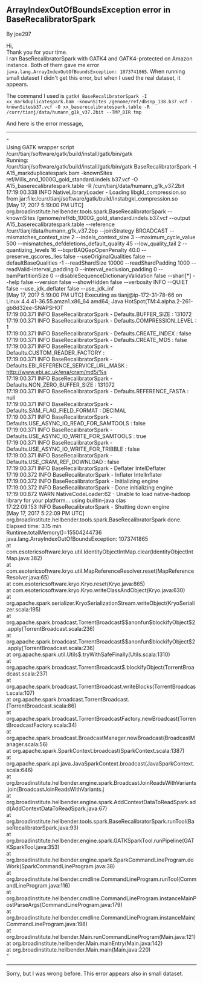 ## ArrayIndexOutOfBoundsException error in BaseRecalibratorSpark

By joe297

<p>Hi,<br>
Thank you for your time.<br>
I ran BaseRecalibratorSpark with GATK4 and GATK4-protected on Amazon instance. Both of them gave me error <code class="code codeInline" spellcheck="false">java.lang.ArrayIndexOutOfBoundsException: 1073741865</code>. When running small dataset I didn't get this error, but when I used the real dataset, it appears.</p>

<p>The command I used is <code class="code codeInline" spellcheck="false">gatk4 BaseRecalibratorSpark -I xx_markduplicatespark.bam -knownSites /genome/ref/dbsnp_138.b37.vcf -knownSitesb37.vcf -O xx_baserecalibratespark.table -R /curr/tianj/data/humann_g1k_v37.2bit --TMP_DIR tmp</code></p>

<p>And here is the error message,</p>

<hr></hr><p>"<br>
Using GATK wrapper script /curr/tianj/software/gatk/build/install/gatk/bin/gatk<br>
Running:<br>
    /curr/tianj/software/gatk/build/install/gatk/bin/gatk BaseRecalibratorSpark -I A15_markduplicatespark.bam -knownSites ref/Mills_and_1000G_gold_standard.indels.b37.vcf -O A15_baserecalibratespark.table -R /curr/tianj/data/humann_g1k_v37.2bit<br>
17:19:00.338 INFO  NativeLibraryLoader - Loading libgkl_compression.so from jar:file:/curr/tianj/software/gatk/build/instabgkl_compression.so<br>
[May 17, 2017 5:19:00 PM UTC] org.broadinstitute.hellbender.tools.spark.BaseRecalibratorSpark  --knownSites /genome/ref/db_1000G_gold_standard.indels.b37.vcf --output A15_baserecalibratespark.table --reference /curr/tianj/data/humann_g1k_v37.2bp  --joinStrategy BROADCAST --mismatches_context_size 2 --indels_context_size 3 --maximum_cycle_value 500 --mismatches_defdeletions_default_quality 45 --low_quality_tail 2 --quantizing_levels 16 --bqsrBAQGapOpenPenalty 40.0 --preserve_qscores_lles false --useOriginalQualities false --defaultBaseQualities -1 --readShardSize 10000 --readShardPadding 1000 --readValid-interval_padding 0 --interval_exclusion_padding 0 --bamPartitionSize 0 --disableSequenceDictionaryValidation false --sharl[*] --help false --version false --showHidden false --verbosity INFO --QUIET false --use_jdk_deflater false --use_jdk_inf<br>
[May 17, 2017 5:19:00 PM UTC] Executing as tianj@ip-172-31-78-66 on Linux 4.4.41-36.55.amzn1.x86_64 amd64; Java HotSpot(TM:4.alpha.2-261-gb8d32ee-SNAPSHOT<br>
17:19:00.371 INFO  BaseRecalibratorSpark - Defaults.BUFFER_SIZE : 131072<br>
17:19:00.371 INFO  BaseRecalibratorSpark - Defaults.COMPRESSION_LEVEL : 1<br>
17:19:00.371 INFO  BaseRecalibratorSpark - Defaults.CREATE_INDEX : false<br>
17:19:00.371 INFO  BaseRecalibratorSpark - Defaults.CREATE_MD5 : false<br>
17:19:00.371 INFO  BaseRecalibratorSpark - Defaults.CUSTOM_READER_FACTORY :<br>
17:19:00.371 INFO  BaseRecalibratorSpark - Defaults.EBI_REFERENCE_SERVICE_URL_MASK : <a href="http://www.ebi.ac.uk/ena/cram/md5/%s" rel="nofollow">http://www.ebi.ac.uk/ena/cram/md5/%s</a><br>
17:19:00.371 INFO  BaseRecalibratorSpark - Defaults.NON_ZERO_BUFFER_SIZE : 131072<br>
17:19:00.371 INFO  BaseRecalibratorSpark - Defaults.REFERENCE_FASTA : null<br>
17:19:00.371 INFO  BaseRecalibratorSpark - Defaults.SAM_FLAG_FIELD_FORMAT : DECIMAL<br>
17:19:00.371 INFO  BaseRecalibratorSpark - Defaults.USE_ASYNC_IO_READ_FOR_SAMTOOLS : false<br>
17:19:00.371 INFO  BaseRecalibratorSpark - Defaults.USE_ASYNC_IO_WRITE_FOR_SAMTOOLS : true<br>
17:19:00.371 INFO  BaseRecalibratorSpark - Defaults.USE_ASYNC_IO_WRITE_FOR_TRIBBLE : false<br>
17:19:00.371 INFO  BaseRecalibratorSpark - Defaults.USE_CRAM_REF_DOWNLOAD : false<br>
17:19:00.371 INFO  BaseRecalibratorSpark - Deflater IntelDeflater<br>
17:19:00.372 INFO  BaseRecalibratorSpark - Inflater IntelInflater<br>
17:19:00.372 INFO  BaseRecalibratorSpark - Initializing engine<br>
17:19:00.372 INFO  BaseRecalibratorSpark - Done initializing engine<br>
17:19:00.872 WARN  NativeCodeLoader:62 - Unable to load native-hadoop library for your platform... using builtin-java clas<br>
17:22:09.153 INFO  BaseRecalibratorSpark - Shutting down engine<br>
[May 17, 2017 5:22:09 PM UTC] org.broadinstitute.hellbender.tools.spark.BaseRecalibratorSpark done. Elapsed time: 3.15 min<br>
Runtime.totalMemory()=15504244736<br>
java.lang.ArrayIndexOutOfBoundsException: 1073741865<br>
        at com.esotericsoftware.kryo.util.IdentityObjectIntMap.clear(IdentityObjectIntMap.java:382)<br>
        at com.esotericsoftware.kryo.util.MapReferenceResolver.reset(MapReferenceResolver.java:65)<br>
        at com.esotericsoftware.kryo.Kryo.reset(Kryo.java:865)<br>
        at com.esotericsoftware.kryo.Kryo.writeClassAndObject(Kryo.java:630)<br>
        at org.apache.spark.serializer.KryoSerializationStream.writeObject(KryoSerializer.scala:195)<br>
        at org.apache.spark.broadcast.TorrentBroadcast$$anonfun$blockifyObject$2.apply(TorrentBroadcast.scala:236)<br>
        at org.apache.spark.broadcast.TorrentBroadcast$$anonfun$blockifyObject$2.apply(TorrentBroadcast.scala:236)<br>
        at org.apache.spark.util.Utils$.tryWithSafeFinally(Utils.scala:1310)<br>
        at org.apache.spark.broadcast.TorrentBroadcast$.blockifyObject(TorrentBroadcast.scala:237)<br>
        at org.apache.spark.broadcast.TorrentBroadcast.writeBlocks(TorrentBroadcast.scala:107)<br>
        at org.apache.spark.broadcast.TorrentBroadcast.(TorrentBroadcast.scala:86)<br>
        at org.apache.spark.broadcast.TorrentBroadcastFactory.newBroadcast(TorrentBroadcastFactory.scala:34)<br>
        at org.apache.spark.broadcast.BroadcastManager.newBroadcast(BroadcastManager.scala:56)<br>
        at org.apache.spark.SparkContext.broadcast(SparkContext.scala:1387)<br>
        at org.apache.spark.api.java.JavaSparkContext.broadcast(JavaSparkContext.scala:646)<br>
        at org.broadinstitute.hellbender.engine.spark.BroadcastJoinReadsWithVariants.join(BroadcastJoinReadsWithVariants.j<br>
        at org.broadinstitute.hellbender.engine.spark.AddContextDataToReadSpark.add(AddContextDataToReadSpark.java:67)<br>
        at org.broadinstitute.hellbender.tools.spark.BaseRecalibratorSpark.runTool(BaseRecalibratorSpark.java:93)<br>
        at org.broadinstitute.hellbender.engine.spark.GATKSparkTool.runPipeline(GATKSparkTool.java:353)<br>
        at org.broadinstitute.hellbender.engine.spark.SparkCommandLineProgram.doWork(SparkCommandLineProgram.java:38)<br>
        at org.broadinstitute.hellbender.cmdline.CommandLineProgram.runTool(CommandLineProgram.java:116)<br>
        at org.broadinstitute.hellbender.cmdline.CommandLineProgram.instanceMainPostParseArgs(CommandLineProgram.java:179)<br>
        at org.broadinstitute.hellbender.cmdline.CommandLineProgram.instanceMain(CommandLineProgram.java:198)<br>
        at org.broadinstitute.hellbender.Main.runCommandLineProgram(Main.java:121)<br>
        at org.broadinstitute.hellbender.Main.mainEntry(Main.java:142)<br>
        at org.broadinstitute.hellbender.Main.main(Main.java:220)<br>
"</p>

<hr></hr><p>Sorry, but I was wrong before. This error appears also in small dataset.</p>
